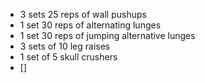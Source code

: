 - 3 sets 25 reps of wall pushups
- 1 set 30 reps of alternating lunges
- 1 set 30 reps of jumping alternative lunges
- 3 sets of 10 leg raises
- 1 set of 5 skull crushers
- []